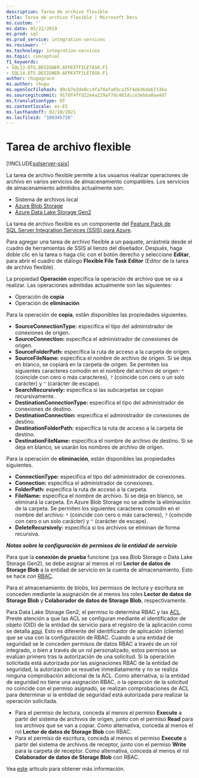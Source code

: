 ```yaml
---
description: Tarea de archivo flexible
title: Tarea de archivo flexible | Microsoft Docs
ms.custom: ''
ms.date: 05/22/2019
ms.prod: sql
ms.prod_service: integration-services
ms.reviewer: ''
ms.technology: integration-services
ms.topic: conceptual
f1_keywords:
- SQL13.DTS.DESIGNER.AFPEXTFILETASK.F1
- SQL14.DTS.DESIGNER.AFPEXTFILETASK.F1
author: chugugrace
ms.author: chugu
ms.openlocfilehash: 89cb7e2de8cc4fa78afa93ca35f4eb36dab7136a
ms.sourcegitcommit: 917df4ffd22e4a229af7dc481dcce3ebba0aa4d7
ms.translationtype: HT
ms.contentlocale: es-ES
ms.lasthandoff: 02/10/2021
ms.locfileid: "100345726"
---
```

# <a name="flexible-file-task"></a>Tarea de archivo flexible

[!INCLUDE[sqlserver-ssis](../../includes/applies-to-version/sqlserver-ssis.md)]

La tarea de archivo flexible permite a los usuarios realizar operaciones de archivo en varios servicios de almacenamiento compatibles.
Los servicios de almacenamiento admitidos actualmente son:

- Sistema de archivos local
- [Azure Blob Storage](https://azure.microsoft.com/services/storage/blobs/)
- [Azure Data Lake Storage Gen2](/azure/storage/blobs/data-lake-storage-introduction)

La tarea de archivo flexible es un componente del [Feature Pack de SQL Server Integration Services (SSIS) para Azure](../../integration-services/azure-feature-pack-for-integration-services-ssis.md).

Para agregar una tarea de archivo flexible a un paquete, arrástrela desde el cuadro de herramientas de SSIS al lienzo del diseñador. Después, haga doble clic en la tarea o haga clic con el botón derecho y seleccione **Editar**, para abrir el cuadro de diálogo **Flexible File Task Editor** (Editor de la tarea de archivo flexible).

La propiedad **Operación** especifica la operación de archivo que se va a realizar.
Las operaciones admitidas actualmente son las siguientes:
- Operación de **copia**
- Operación de **eliminación**

Para la operación de **copia**, están disponibles las propiedades siguientes.

- **SourceConnectionType:** especifica el tipo del administrador de conexiones de origen.
- **SourceConnection:** especifica el administrador de conexiones de origen.
- **SourceFolderPath:** especifica la ruta de acceso a la carpeta de origen.
- **SourceFileName:** especifica el nombre de archivo de origen. Si se deja en blanco, se copiará en la carpeta de origen. Se permiten los siguientes caracteres comodín en el nombre del archivo de origen: `*` (coincide con cero o más caracteres), `?` (coincide con cero o un solo carácter) y `^` (carácter de escape).
- **SearchRecursively:** especifica si las subcarpetas se copian recursivamente.
- **DestinationConnectionType:** especifica el tipo del administrador de conexiones de destino.
- **DestinationConnection:** especifica el administrador de conexiones de destino.
- **DestinationFolderPath:** especifica la ruta de acceso a la carpeta de destino.
- **DestinationFileName:** especifica el nombre de archivo de destino. Si se deja en blanco, se usarán los nombres de archivo de origen.

Para la operación de **eliminación**, están disponibles las propiedades siguientes.
- **ConnectionType:** especifica el tipo del administrador de conexiones.
- **Connection:** especifica el administrador de conexiones.
- **FolderPath:** especifica la ruta de acceso a la carpeta.
- **FileName:** especifica el nombre de archivo. Si se deja en blanco, se eliminará la carpeta. En Azure Blob Storage no se admite la eliminación de la carpeta. Se permiten los siguientes caracteres comodín en el nombre del archivo: `*` (coincide con cero o más caracteres), `?` (coincide con cero o un solo carácter) y `^` (carácter de escape).
- **DeleteRecursively:** especifica si los archivos se eliminan de forma recursiva.

***Notas sobre la configuración de permisos de la entidad de servicio***

Para que la **conexión de prueba** funcione (ya sea Blob Storage o Data Lake Storage Gen2), se debe asignar al menos el rol **Lector de datos de Storage Blob** a la entidad de servicio en la cuenta de almacenamiento.
Esto se hace con [RBAC](/azure/storage/common/storage-auth-aad-rbac-portal#assign-rbac-roles-using-the-azure-portal).

Para el almacenamiento de blobs, los permisos de lectura y escritura se conceden mediante la asignación de al menos los roles **Lector de datos de Storage Blob** y **Colaborador de datos de Storage Blob**, respectivamente.

Para Data Lake Storage Gen2, el permiso lo determina RBAC y las [ACL](/azure/storage/blobs/data-lake-storage-how-to-set-permissions-storage-explorer).
Preste atención a que las ACL se configuran mediante el identificador de objeto (OID) de la entidad de servicio para el registro de la aplicación como se detalla [aquí](/azure/storage/blobs/data-lake-storage-access-control#how-do-i-set-acls-correctly-for-a-service-principal).
Esto es diferente del identificador de aplicación (cliente) que se usa con la configuración de RBAC.
Cuando a una entidad de seguridad se le conceden permisos de datos RBAC a través de un rol integrado, o bien a través de un rol personalizado, estos permisos se evalúan primero tras la autorización de una solicitud.
Si la operación solicitada está autorizada por las asignaciones RBAC de la entidad de seguridad, la autorización se resuelve inmediatamente y no se realiza ninguna comprobación adicional de la ACL.
Como alternativa, si la entidad de seguridad no tiene una asignación RBAC, o la operación de la solicitud no coincide con el permiso asignado, se realizan comprobaciones de ACL para determinar si la entidad de seguridad está autorizada para realizar la operación solicitada.

- Para el permiso de lectura, conceda al menos el permiso **Execute** a partir del sistema de archivos de origen, junto con el permiso **Read** para los archivos que se van a copiar. Como alternativa, conceda al menos el rol **Lector de datos de Storage Blob** con RBAC.
- Para el permiso de escritura, conceda al menos el permiso **Execute** a partir del sistema de archivos de receptor, junto con el permiso **Write** para la carpeta de receptor. Como alternativa, conceda al menos el rol **Colaborador de datos de Storage Blob** con RBAC.

Vea [este](/azure/storage/blobs/data-lake-storage-access-control) artículo para obtener más información.